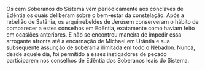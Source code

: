 ﻿Os cem Soberanos do Sistema vêm periodicamente aos conclaves de Edêntia os quais deliberam sobre o bem-estar da constelação. Após a rebelião de Satânia, os arquirrebeldes de Jerúsem conserveram o hábito de comparecer a estes conselhos em Edêntia, exatamente como haviam feito em ocasiões anteriores. E não se encontrou maneira de impedir essa arrogante afronta até a encarnação de Michael em Urântia e sua subsequente assunção de  soberania ilimitada em todo o Nébadon. Nunca, desde aquele dia, foi permitido a esses instigadores de pecado participarem nos conselhos de Edêntia dos Soberanos leais do Sistema.